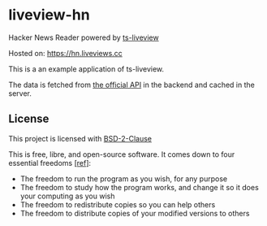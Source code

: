 # liveview-hn

Hacker News Reader powered by [ts-liveview](./toolkit.md)

Hosted on: https://hn.liveviews.cc

This is a an example application of ts-liveview.

The data is fetched from [the official API](https://github.com/HackerNews/API) in the backend and cached in the server.

## License

This project is licensed with [BSD-2-Clause](./LICENSE)

This is free, libre, and open-source software. It comes down to four essential freedoms [[ref]](https://seirdy.one/2021/01/27/whatsapp-and-the-domestication-of-users.html#fnref:2):

- The freedom to run the program as you wish, for any purpose
- The freedom to study how the program works, and change it so it does your computing as you wish
- The freedom to redistribute copies so you can help others
- The freedom to distribute copies of your modified versions to others
